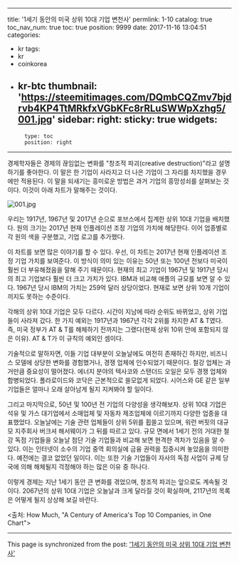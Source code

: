 
---
title: '1세기 동안의 미국 상위 10대 기업 변천사'
permlink: 1-10
catalog: true
toc_nav_num: true
toc: true
position: 9999
date: 2017-11-16 13:04:51
categories:
- kr
tags:
- kr
- coinkorea
- kr-btc
thumbnail: 'https://steemitimages.com/DQmbCQZmv7bjdrvb4KP4TtMRkfxVGbKFc8rRLuSWWpXzhg5/001.jpg'
sidebar:
    right:
        sticky: true
widgets:
    -
        type: toc
        position: right
---


경제학자들은 경제의 끊임없는 변화를 "창조적 파괴(creative destruction)"라고 설명하기를 좋아한다. 이 말은 한 기업이 사라지고 더 나은 기업이 그 자리를 차지했을 경우에만 적용된다. 이 말을 되새기는 흥미로운 방법은 과거 기업의 흥망성쇠를 살펴보는 것이다. 이것이 아래 차트가 말해주는 것이다. 

![001.jpg](https://steemitimages.com/DQmbCQZmv7bjdrvb4KP4TtMRkfxVGbKFc8rRLuSWWpXzhg5/001.jpg)
  
우리는 1917년, 1967년 및 2017년 순으로 포브스에서 집계한 상위 10대 기업을 배치했다. 원의 크기는 2017년 현재 인플레이션 조정 기업의 가치에 해당한다. 이어 업종별로 각 원의 색을 구분했고, 기업 로고를 추가했다. 
  
이 차트를 보면 많은 이야기를 할 수 있다. 우선, 이 차트는 2017년 현재 인플레이션 조정 기업 가치를 보여준다. 이 방식이 의미 있는 이유는 50년 또는 100년 전보다 미국이 훨씬 더 부유해졌음을 말해 주기 때문이다. 현재의 최고 기업이 1967년 및 1917년 당시의 최고 기업보다 훨씬 더 크고 가치가 있다. IBM과 비교해 애플의 규모를 보면 알 수 있다. 1967년 당시 IBM의 가치는 259억 달러 상당이었다. 현재로 보면 상위 10개 기업이 끼지도 못하는 수준이다. 
  
각해의 상위 10대 기업은 모두 다르다. 시간이 지남에 따라 순위도 바뀌었고, 상위 기업들이 사라져 갔다. 한 가지 예외는 1917년과 1967년 각각 2위를 차지한 AT & T였다. 즉, 미국 정부가 AT & T를 해체하기 전까지는 그랬다(현재 상위 10위 안에 포함되지 않은 이유). AT & T가 이 규칙의 예외인 셈이다.
  
기술적으로 말하자면, 이들 기업 대부분이 오늘날에도 여전히 존재하긴 하지만, 비즈니스 모델에 상당한 변화를 경험했거나, 경쟁 업체에 인수되었기 때문이다. 철강 업체는 과거만큼 중요성이 떨어졌다. 에너지 분야의 텍사코와 스탠더드 오일은 모두 경쟁 업체와 합병되었다. 폴라로이드와 코닥은 근본적으로 쓸모없게 되었다. 시어스와 GE 같은 일부 기업들은 얼마나 오래 살아남게 될지 지켜봐야 할 일이다.
  
그리고 마지막으로, 50년 및 100년 전 기업의 다양성을 생각해보자. 상위 10대 기업은 석유 및 가스 대기업에서 소매업체 및 자동차 제조업체에 이르기까지 다양한 업종을 대표했었다. 오늘날에는 기술 관련 업체들이 상위 5위를 휩쓸고 있으며, 워런 버핏의 대규모 지주회사 버크셔 해서웨이가 그 뒤를 따르고 있다. 규모 면에서 1세기 전의 거대한 철강 독점 기업들을 오늘날 첨단 기술 기업들과 비교해 보면 현격한 격차가 있음을 알 수 있다. 이는 인터넷이 소수의 기업 중역 회의실에 금융 권력을 집중시켜 놓았음을 의미한다. 예전에는 결코 없었던 일이다. 이는 또한 기술 기업들이 자사의 독점 사업이 규제 당국에 의해 해체될지 걱정해야 하는 많은 이유 중 하나다.
  
이렇게 경제는 지난 1세기 동안 큰 변화를 겪었으며, 창조적 파괴는 앞으로도 계속될 것이다. 2067년의 상위 10대 기업은 오늘날과 크게 달라질 것이 확실하며, 2117년의 목록은 어떻게 될지 상상해 보길 바란다. 
  
<출처: How Much, "A Century of America's Top 10 Companies, in One Chart">

- - -

This page is synchronized from the post: ['1세기 동안의 미국 상위 10대 기업 변천사'](https://steemit.com/@pius.pius/1-10)
